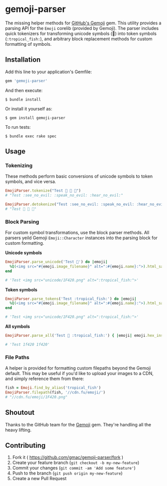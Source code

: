 # gemoji-parser

The missing helper methods for [GitHub's Gemoji](https://github.com/github/gemoji) gem. This utility provides a parsing API for the `Emoji` corelib (provided by Gemoji). The parser includes quick tokenizers for transforming unicode symbols (🐠) into token symbols (`:tropical_fish:`), and arbitrary block replacement methods for custom formatting of symbols.

## Installation

Add this line to your application's Gemfile:

```ruby
gem 'gemoji-parser'
```

And then execute:

    $ bundle install

Or install it yourself as:

    $ gem install gemoji-parser

To run tests:

	$ bundle exec rake spec

## Usage


### Tokenizing

These methods perform basic conversions of unicode symbols to token symbols, and vice versa.

```ruby
EmojiParser.tokenize("Test 🙈 🙊 🙉")
# "Test :see_no_evil: :speak_no_evil: :hear_no_evil:"

EmojiParser.detokenize("Test :see_no_evil: :speak_no_evil: :hear_no_evil:")
# "Test 🙈 🙊 🙉"
```

### Block Parsing

For custom symbol transformations, use the block parser methods. All parsers yeild Gemoji `Emoji::Character` instances into the parsing block for custom formatting.

**Unicode symbols**

```ruby
EmojiParser.parse_unicode('Test 🐠') do |emoji|
  %Q(<img src="#{emoji.image_filename}" alt=":#{emoji.name}:">).html_safe
end

# 'Test <img src="unicode/1F420.png" alt=":tropical_fish:">'
```

**Token symbols**

```ruby
EmojiParser.parse_tokens('Test :tropical_fish:') do |emoji|
  %Q(<img src="#{emoji.image_filename}" alt=":#{emoji.name}:">).html_safe
end

# 'Test <img src="unicode/1F420.png" alt=":tropical_fish:">'
```

**All symbols**

```ruby
EmojiParser.parse_all('Test 🐠 :tropical_fish:') { |emoji| emoji.hex_inspect }

# 'Test 1f420 1f420'
```

### File Paths

A helper is provided for formatting custom filepaths beyond the Gemoji default. This may be useful if you'd like to upload your images to a CDN, and simply reference them from there:

```ruby
fish = Emoji.find_by_alias('tropical_fish')
EmojiParser.filepath(fish, '//cdn.fu/emoji/')
# "//cdn.fu/emoji/1F420.png"
```

## Shoutout

Thanks to the GitHub team for the [Gemoji](https://github.com/github/gemoji) gem. They're handling all the heavy lifting.

## Contributing

1. Fork it ( https://github.com/gmac/gemoji-parser/fork )
2. Create your feature branch (`git checkout -b my-new-feature`)
3. Commit your changes (`git commit -am 'Add some feature'`)
4. Push to the branch (`git push origin my-new-feature`)
5. Create a new Pull Request
